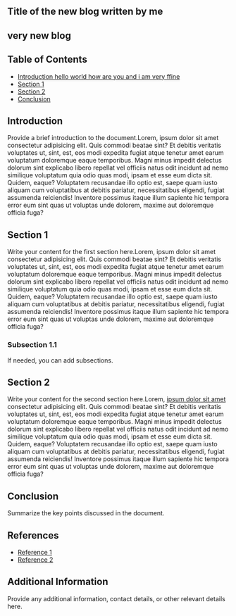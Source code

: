 ## Title of the new blog written by me
## very new blog

## Table of Contents
- [Introduction hello world how are you and i am very ffine](#introduction)
- [Section 1](#section-1)
- [Section 2](#section-2)
- [Conclusion](#conclusion)

## Introduction
Provide a brief introduction to the document.Lorem, ipsum dolor sit amet consectetur adipisicing elit. Quis commodi beatae sint? Et debitis veritatis voluptates ut, sint, est, eos modi expedita fugiat atque tenetur amet earum voluptatum doloremque eaque temporibus. Magni minus impedit delectus dolorum sint explicabo libero repellat vel officiis natus odit incidunt ad nemo similique voluptatum quia odio quas modi, ipsam et esse eum dicta sit. Quidem, eaque? Voluptatem recusandae illo optio est, saepe quam iusto aliquam cum voluptatibus at debitis pariatur, necessitatibus eligendi, fugiat assumenda reiciendis! Inventore possimus itaque illum sapiente hic tempora error eum sint quas ut voluptas unde dolorem, maxime aut doloremque officia fuga?

<CustomImage src="blog1/1.jpg" alt="my first image retrieval" />

## Section 1
Write your content for the first section here.Lorem, ipsum dolor sit amet consectetur adipisicing elit. Quis commodi beatae sint? Et debitis veritatis voluptates ut, sint, est, eos modi expedita fugiat atque tenetur amet earum voluptatum doloremque eaque temporibus. Magni minus impedit delectus dolorum sint explicabo libero repellat vel officiis natus odit incidunt ad nemo similique voluptatum quia odio quas modi, ipsam et esse eum dicta sit. Quidem, eaque? Voluptatem recusandae illo optio est, saepe quam iusto aliquam cum voluptatibus at debitis pariatur, necessitatibus eligendi, fugiat assumenda reiciendis! Inventore possimus itaque illum sapiente hic tempora error eum sint quas ut voluptas unde dolorem, maxime aut doloremque officia fuga?

### Subsection 1.1
If needed, you can add subsections.

## Section 2
Write your content for the second section here.Lorem, <a href="#" >ipsum dolor sit amet</a> consectetur adipisicing elit. Quis commodi beatae sint? Et debitis veritatis voluptates ut, sint, est, eos modi expedita fugiat atque tenetur amet earum voluptatum doloremque eaque temporibus. Magni minus impedit delectus dolorum sint explicabo libero repellat vel officiis natus odit incidunt ad nemo similique voluptatum quia odio quas modi, ipsam et esse eum dicta sit. Quidem, eaque? Voluptatem recusandae illo optio est, saepe quam iusto aliquam cum voluptatibus at debitis pariatur, necessitatibus eligendi, fugiat assumenda reiciendis! Inventore possimus itaque illum sapiente hic tempora error eum sint quas ut voluptas unde dolorem, maxime aut doloremque officia fuga?

## Conclusion
Summarize the key points discussed in the document.

## References
- [Reference 1](link1)
- [Reference 2](link2)

## Additional Information
Provide any additional information, contact details, or other relevant details here.
